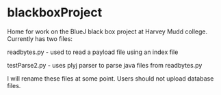 # blackboxProject
Home for work on the BlueJ black box project at Harvey Mudd college. Currently has two files:

readbytes.py - used to read a payload file using an index file

testParse2.py - uses plyj parser to parse java files from readbytes.py

I will rename these files at some point. Users should not upload database files.
